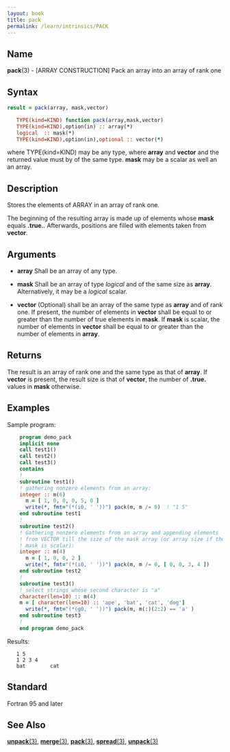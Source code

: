 ```yaml
---
layout: book
title: pack
permalink: /learn/intrinsics/PACK
---
```

## __Name__

__pack__(3) - \[ARRAY CONSTRUCTION\] Pack an array into an array of rank one

## __Syntax__
```fortran
result = pack(array, mask,vector)

   TYPE(kind=KIND) function pack(array,mask,vector)
   TYPE(kind=KIND),option(in) :: array(*)
   logical  :: mask(*) 
   TYPE(kind=KIND),option(in),optional :: vector(*)
```
   where TYPE(kind=KIND) may be any type, where __array__ and __vector__
   and the returned value must by of the same type. __mask__ may be a
   scalar as well an an array.

## __Description__

Stores the elements of ARRAY in an array of rank one.

The beginning of the resulting array is made up of elements whose __mask__
equals __.true.__. Afterwards, positions are filled with elements taken from
__vector__.

## __Arguments__

  - __array__
    Shall be an array of any type.

  - __mask__
    Shall be an array of type _logical_ and of the same size as __array__.
    Alternatively, it may be a _logical_ scalar.

  - __vector__
    (Optional) shall be an array of the same type as __array__ and of rank
    one. If present, the number of elements in __vector__ shall be equal to
    or greater than the number of true elements in __mask__. If __mask__ is
    scalar, the number of elements in __vector__ shall be equal to or
    greater than the number of elements in __array__.

## __Returns__

The result is an array of rank one and the same type as that of __array__.
If __vector__ is present, the result size is that of __vector__, the number of
__.true.__ values in __mask__ otherwise.

## __Examples__

Sample program:

```fortran
    program demo_pack
    implicit none
    call test1()
    call test2()
    call test3()
    contains
    !
    subroutine test1()
    ! gathering nonzero elements from an array:
    integer :: m(6)
      m = [ 1, 0, 0, 0, 5, 0 ]
      write(*, fmt="(*(i0, ' '))") pack(m, m /= 0)  ! "1 5"
    end subroutine test1
    !
    subroutine test2()
    ! Gathering nonzero elements from an array and appending elements
    ! from VECTOR till the size of the mask array (or array size if the
    ! mask is scalar):
    integer :: m(4)
      m = [ 1, 0, 0, 2 ]
      write(*, fmt="(*(i0, ' '))") pack(m, m /= 0, [ 0, 0, 3, 4 ])
    end subroutine test2
    !
    subroutine test3()
    ! select strings whose second character is "a"
    character(len=10) :: m(4)
    m = [ character(len=10) :: 'ape', 'bat', 'cat', 'dog']
      write(*, fmt="(*(g0, ' '))") pack(m, m(:)(2:2) == 'a' )
    end subroutine test3
    !
    end program demo_pack
```
  Results:
```text
   1 5 
   1 2 3 4 
   bat        cat        
```

## __Standard__

Fortran 95 and later

## __See Also__

[__unpack__(3)](UNPACK),
[__merge__(3)](MERGE),
[__pack__(3)](PACK),
[__spread__(3)](SPREAD),
[__unpack__(3)](UNPACK)   

